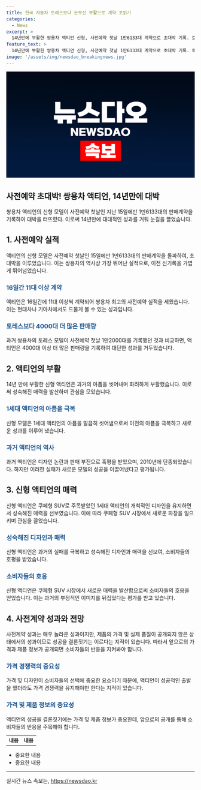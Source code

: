 ```yaml
---
title: 한국 자동차 토레스보다 눈부신 부활으로 계약 초읽기
categories:
  - News
excerpt: >
  14년만에 부활한 쌍용차 액티언 신형, 사전예약 첫날 1만6133대 계약으로 초대박 기록. 토레스를 능가. 1분마다 11대 이상 계약. 사전계약 역대 최고 실적. 1세대 아픔을 씻어내고 성숙한 매력 발산. 쿠페형 SUV 시장 개척, 특이한 디자인과 성공적인 출시. 가격 및 디자인 중요시하는 소비자 반응 기대. 최초의 실패로부터의 성공적 부활, 쌍용차의 새로운 전기를 탄다.
feature_text: >
  14년만에 부활한 쌍용차 액티언 신형, 사전예약 첫날 1만6133대 계약으로 초대박 기록. 토레스를 능가. 1분마다 11대 이상 계약. 사전계약 역대 최고 실적. 1세대 아픔을 씻어내고 성숙한 매력 발산. 쿠페형 SUV 시장 개척, 특이한 디자인과 성공적인 출시. 가격 및 디자인 중요시하는 소비자 반응 기대. 최초의 실패로부터의 성공적 부활, 쌍용차의 새로운 전기를 탄다.
image: '/assets/img/newsdao_breakingnews.jpg'
---
```


<p><img src="/assets/img/newsdao_breakingnews.jpg" alt="bookingtag 속보" /></p>

<h2 data-ke-size="size26">사전예약 초대박! 쌍용차 액티언, 14년만에 대박</h2>

<p data-ke-size="size16">쌍용차 액티언의 신형 모델이 사전예약 첫날인 지난 15일에만 1만6133대의 판매계약을 기록하여 대박을 터뜨렸다. 이로써 14년만에 대대적인 성과를 거둬 눈길을 끌었습니다.</p>

<h2 data-ke-size="size24">1. 사전예약 실적</h2>

<p data-ke-size="size16">액티언의 신형 모델은 사전예약 첫날인 15일에만 1만6133대의 판매계약을 돌파하여, 초대박을 이루었습니다. 이는 쌍용차의 역사상 가장 뛰어난 실적으로, 이전 신기록을 가볍게 뛰어넘었습니다.</p>

<h3 data-ke-size="size22"><b><span style="color: #1a5490;">16일간 11대 이상 계약</span></b></h3>

<p data-ke-size="size16">액티언은 16일간에 11대 이상씩 계약되어 쌍용차 최고의 사전예약 실적을 세웠습니다. 이는 현대차나 기아차에서도 드물게 볼 수 있는 성과입니다.</p>

<h3 data-ke-size="size22"><b><span style="color: #1a5490;">토레스보다 4000대 더 많은 판매량</span></b></h3>

<p data-ke-size="size16">과거 쌍용차의 토레스 모델이 사전예약 첫날 1만2000대를 기록했던 것과 비교하면, 액티언은 4000대 이상 더 많은 판매량을 기록하여 대단한 성과를 거두었습니다.</p>

<h2 data-ke-size="size24">2. 액티언의 부활</h2>

<p data-ke-size="size16">14년 만에 부활한 신형 액티언은 과거의 아픔을 씻어내며 화려하게 부활했습니다. 이로써 성숙해진 매력을 발산하며 관심을 모았습니다.</p>

<h3 data-ke-size="size22"><b><span style="color: #1a5490;">1세대 액티언의 아픔을 극복</span></b></h3>

<p data-ke-size="size16">신형 모델은 1세대 액티언의 아픔을 말끔히 씻어냄으로써 이전의 아픔을 극복하고 새로운 성과를 이루어 냈습니다.</p>

<h3 data-ke-size="size22"><b><span style="color: #1a5490;">과거 액티언의 역사</span></b></h3>

<p data-ke-size="size16">과거 액티언은 디자인 논란과 판매 부진으로 혹평을 받았으며, 2010년에 단종되었습니다. 하지만 이러한 실패가 새로운 모델의 성공을 이끌어냈다고 평가됩니다.</p>

<h2 data-ke-size="size24">3. 신형 액티언의 매력</h2>

<p data-ke-size="size16">신형 액티언은 쿠페형 SUV로 주목받았던 1세대 액티언의 개척적인 디자인을 유지하면서 성숙해진 매력을 선보였습니다. 이에 따라 쿠페형 SUV 시장에서 새로운 파장을 일으키며 관심을 끌었습니다.</p>

<h3 data-ke-size="size22"><b><span style="color: #1a5490;">성숙해진 디자인과 매력</span></b></h3>

<p data-ke-size="size16">신형 액티언은 과거의 실패를 극복하고 성숙해진 디자인과 매력을 선보여, 소비자들의 호평을 받았습니다.</p>

<h3 data-ke-size="size22"><b><span style="color: #1a5490;">소비자들의 호응</span></b></h3>

<p data-ke-size="size16">신형 액티언은 쿠페형 SUV 시장에서 새로운 매력을 발산함으로써 소비자들의 호응을 얻었습니다. 이는 과거의 부정적인 이미지를 뒤집었다는 평가를 받고 있습니다.</p>

<h2 data-ke-size="size24">4. 사전계약 성과와 전망</h2>

<p data-ke-size="size16">사전계약 성과는 매우 놀라운 성과이지만, 제품의 가격 및 실제 품질이 공개되지 않은 상태에서의 성과이므로 성공을 결론짓기는 이르다는 지적이 있습니다. 따라서 앞으로의 가격과 제품 정보가 공개되면 소비자들의 반응을 지켜봐야 합니다.</p>

<h3 data-ke-size="size22"><b><span style="color: #1a5490;">가격 경쟁력의 중요성</span></b></h3>

<p data-ke-size="size16">가격 및 디자인이 소비자들의 선택에 중요한 요소이기 때문에, 액티언이 성공적인 출발을 했더라도 가격 경쟁력을 유지해야만 한다는 지적이 있습니다.</p>

<h3 data-ke-size="size22"><b><span style="color: #1a5490;">가격 및 제품 정보의 중요성</span></b></h3>

<p data-ke-size="size16">액티언의 성공을 결론짓기에는 가격 및 제품 정보가 중요한데, 앞으로의 공개를 통해 소비자들의 반응을 주목해야 합니다.</p>

<table>
    <tr>
        <td style="text-align: center; height: 17px;"><b>내용</b></td>
        <td style="text-align: center; height: 17px;"><b>내용</b></td>
    </tr>
</table>

<ul>
    <li>중요한 내용</li>
    <li>중요한 내용</li>
</ul>

<p><hr></p>
실시간 뉴스 속보는, <a href="https://newsdao.kr" rel="dofollow">https://newsdao.kr</a>


